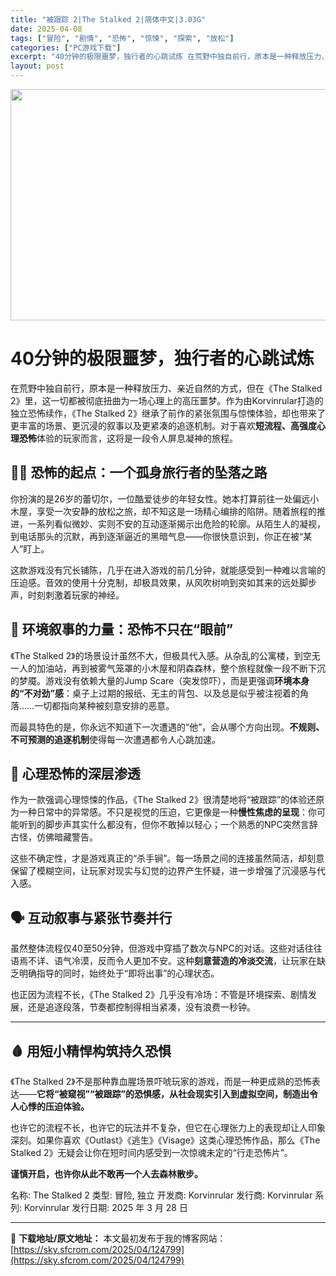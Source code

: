 ```yaml
---
title: "被跟踪 2|The Stalked 2|简体中文|3.03G"
date: 2025-04-08
tags: ["冒险", "剧情", "恐怖", "惊悚", "探索", "放松"]
categories: ["PC游戏下载"]
excerpt: "40分钟的极限噩梦，独行者的心跳试炼 在荒野中独自前行，原本是一种释放压力、亲近自然的方式，但在《The Stalked 2》里，这一切都被彻底扭曲为一场心理上的高压噩梦。作为由Korvinrular打造的独立恐怖续作，《The Stalked 2》继承了前作的紧张氛围与惊悚体验，却也带来了更丰富的&hellip;"
layout: post
---
```


<img class="aligncenter size-full wp-image-124800" src="https://sky.sfcrom.com/wp-content/uploads/2025/04/2025040812043724.webp" alt="" width="660" height="370" />
<h1 class="" data-start="85" data-end="123">40分钟的极限噩梦，独行者的心跳试炼</h1>
<p class="" data-start="125" data-end="318">在荒野中独自前行，原本是一种释放压力、亲近自然的方式，但在《The Stalked 2》里，这一切都被彻底扭曲为一场心理上的高压噩梦。作为由Korvinrular打造的独立恐怖续作，《The Stalked 2》继承了前作的紧张氛围与惊悚体验，却也带来了更丰富的场景、更沉浸的叙事以及更紧凑的追逐机制。对于喜欢<strong data-start="280" data-end="295">短流程、高强度心理恐怖</strong>体验的玩家而言，这将是一段令人屏息凝神的旅程。</p>

<h2 class="" data-start="320" data-end="347">🚶‍♀️ 恐怖的起点：一个孤身旅行者的坠落之路</h2>
<p class="" data-start="349" data-end="497">你扮演的是26岁的蕾切尔，一位酷爱徒步的年轻女性。她本打算前往一处偏远小木屋，享受一次安静的放松之旅，却不知这是一场精心编排的陷阱。随着旅程的推进，一系列看似微妙、实则不安的互动逐渐揭示出危险的轮廓。从陌生人的凝视，到电话那头的沉默，再到逐渐逼近的黑暗气息——你很快意识到，你正在被“某人”盯上。</p>
<p class="" data-start="499" data-end="583">这款游戏没有冗长铺陈，几乎在进入游戏的前几分钟，就能感受到一种难以言喻的压迫感。音效的使用十分克制，却极具效果，从风吹树响到突如其来的远处脚步声，时刻刺激着玩家的神经。</p>

<h2 class="" data-start="585" data-end="608">🌲 环境叙事的力量：恐怖不只在“眼前”</h2>
<p class="" data-start="610" data-end="786">《The Stalked 2》的场景设计虽然不大，但极具代入感。从杂乱的公寓楼，到空无一人的加油站，再到被雾气笼罩的小木屋和阴森森林，整个旅程就像一段不断下沉的梦魇。游戏没有依赖大量的Jump Scare（突发惊吓），而是更强调<strong data-start="724" data-end="739">环境本身的“不对劲”感</strong>：桌子上过期的报纸、无主的背包、以及总是似乎被注视着的角落……一切都指向某种被刻意安排的恶意。</p>
<p class="" data-start="788" data-end="853">而最具特色的是，你永远不知道下一次遭遇的“他”，会从哪个方向出现。<strong data-start="821" data-end="838">不规则、不可预测的追逐机制</strong>使得每一次遭遇都令人心跳加速。</p>

<h2 class="" data-start="855" data-end="870">🧠 心理恐怖的深层渗透</h2>
<p class="" data-start="872" data-end="1004">作为一款强调心理惊悚的作品，《The Stalked 2》很清楚地将“被跟踪”的体验还原为一种日常中的异常感。不只是视觉的压迫，它更像是一种<strong data-start="942" data-end="953">慢性焦虑的呈现</strong>：你可能听到的脚步声其实什么都没有，但你不敢掉以轻心；一个熟悉的NPC突然言辞古怪，仿佛暗藏警告。</p>
<p class="" data-start="1006" data-end="1082">这些不确定性，才是游戏真正的“杀手锏”。每一场景之间的连接虽然简洁，却刻意保留了模糊空间，让玩家对现实与幻觉的边界产生怀疑，进一步增强了沉浸感与代入感。</p>

<h2 class="" data-start="1084" data-end="1102">🗣️ 互动叙事与紧张节奏并行</h2>
<p class="" data-start="1104" data-end="1207">虽然整体流程仅40至50分钟，但游戏中穿插了数次与NPC的对话。这些对话往往语焉不详、语气冷漠，反而令人更加不安。这种<strong data-start="1163" data-end="1176">刻意营造的冷淡交流</strong>，让玩家在缺乏明确指导的同时，始终处于“即将出事”的心理状态。</p>
<p class="" data-start="1209" data-end="1279">也正因为流程不长，《The Stalked 2》几乎没有冷场：不管是环境探索、剧情发展，还是追逐段落，节奏都控制得相当紧凑，没有浪费一秒钟。</p>


<hr class="" data-start="1281" data-end="1284" />

<h2 class="" data-start="1286" data-end="1306">🩸 用短小精悍构筑持久恐惧</h2>
<p class="" data-start="1308" data-end="1401">《The Stalked 2》不是那种靠血腥场景吓唬玩家的游戏，而是一种更成熟的恐怖表达——<strong data-start="1354" data-end="1401">它将“被窥视”“被跟踪”的恐惧感，从社会现实引入到虚拟空间，制造出令人心悸的压迫体验。</strong></p>
<p class="" data-start="1403" data-end="1522">也许它的流程不长，也许它的玩法并不复杂，但它在心理张力上的表现却让人印象深刻。如果你喜欢《Outlast》《逃生》《Visage》这类心理恐怖作品，那么《The Stalked 2》无疑会让你在短时间内感受到一次惊魂未定的“行走恐怖片”。</p>
<p class="" data-start="1524" data-end="1550"><strong data-start="1524" data-end="1550">谨慎开启，也许你从此不敢再一个人去森林散步。</strong></p>
名称: The Stalked 2
类型: 冒险, 独立
开发商: Korvinrular
发行商: Korvinrular
系列: Korvinrular
发行日期: 2025 年 3 月 28 日

---
📖 **下载地址/原文地址：** 本文最初发布于我的博客网站：[https://sky.sfcrom.com/2025/04/124799](https://sky.sfcrom.com/2025/04/124799)
